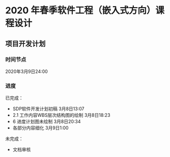 # 2020 年春季软件工程（嵌入式方向）课程设计

## 项目开发计划

### 时间节点

2020年3月9日24:00

### 进度

已完成：

- SDP软件开发计划初稿 3月8日13:07
- 2.1 工作内容WBS层次结构图的绘制 3月8日18:23
- 6 进度计划图未绘制 3月8日20:34
- 各部分内容细化 3月9日1:00

未完成：

- 文档审核